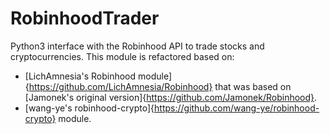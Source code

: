 # RobinhoodTrader
 Python3 interface with the Robinhood API to trade stocks and cryptocurrencies.
 This module is refactored based on:
 * [LichAmnesia's Robinhood module]{https://github.com/LichAmnesia/Robinhood} that was based on [Jamonek's original version]{https://github.com/Jamonek/Robinhood}.
 * [wang-ye's robinhood-crypto]{https://github.com/wang-ye/robinhood-crypto} module.

